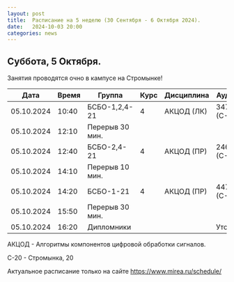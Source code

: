 ```yaml
---
layout: post
title:  Расписание на 5 неделю (30 Сентября - 6 Октября 2024).
date:   2024-10-03 20:00
categories: news
---
```


## Суббота, 5 Октября.
Занятия проводятся очно в кампусе на Стромынке!

| Дата          | Время   | Группа               | Курс | Дисциплина  | Аудитория  | Материалы |
| ------------- | ------- | -------------------- | ---- | ----------- | ---------- | --------- |
|05.10.2024     |10:40    |БСБО-1,2,4-21         |   4  |АКЦОД (ЛК)   |  347 (С-20)|           |
|05.10.2024     |12:10    |Перерыв 30 мин.       |      |             |            |           |
|05.10.2024     |12:40    |БСБО-2,4-21           |   4  |АКЦОД (ПР)   |  246 (С-20)|           |
|05.10.2024     |14:10    |Перерыв 10 мин.       |      |             |            |           |
|05.10.2024     |14:20    |БСБО-1-21             |   4  |АКЦОД (ПР)   |  447 (С-20)|           |
|05.10.2024     |15:50    |Перерыв 30 мин.       |      |             |            |           |
|05.10.2024     |16:20    |Дипломники            |      |             |  Уточняется|           |

АКЦОД - Алгоритмы компонентов цифровой обработки сигналов.

С-20 - Стромынка, 20

Актуальное расписание только на сайте https://www.mirea.ru/schedule/


